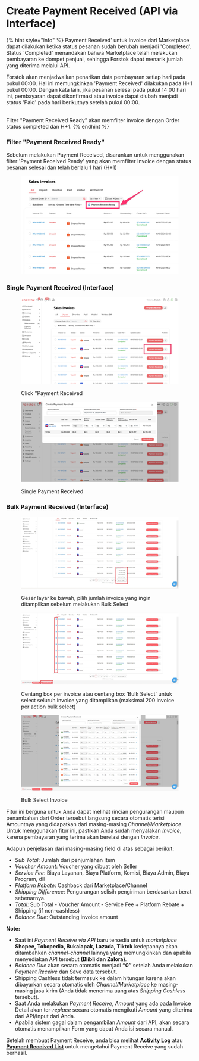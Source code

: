 # Create Payment Received (API via Interface)

{% hint style="info" %}
Payment Received' untuk Invoice dari Marketplace dapat dilakukan ketika status pesanan sudah berubah menjadi 'Completed'. Status 'Completed' menandakan bahwa Marketplace telah melakukan pembayaran ke dompet penjual, sehingga Forstok dapat menarik jumlah yang diterima melalui API.

Forstok akan menjadwalkan penarikan data pembayaran setiap hari pada pukul 00:00. Hal ini memungkinkan 'Payment Received' dilakukan pada H+1 pukul 00:00. Dengan kata lain, jika pesanan selesai pada pukul 14:00 hari ini, pembayaran dapat dikonfirmasi atau invoice dapat diubah menjadi status 'Paid' pada hari berikutnya setelah pukul 00:00.&#x20;

\
Filter "Payment Received Ready" akan memfilter invoice dengan Order status completed dan H+1.&#x20;
{% endhint %}

### Filter "Payment Received Ready"

Sebelum melakukan Payment Received, disarankan untuk menggunakan filter 'Payment Received Ready' yang akan memfilter Invoice dengan status pesanan selesai dan telah berlalu 1 hari (H+1)

<figure><img src="../../.gitbook/assets/WhatsApp Image 2023-10-12 at 8.38.33 AM.jpeg" alt=""><figcaption></figcaption></figure>

### Single Payment Received (Interface)

<figure><img src="../../.gitbook/assets/Payment Received - select.png" alt=""><figcaption><p>Click "Payment Received</p></figcaption></figure>

<figure><img src="../../.gitbook/assets/Payment Received Single.png" alt=""><figcaption><p>Single Payment Received</p></figcaption></figure>

### Bulk Payment Received (Interface)

<figure><img src="../../.gitbook/assets/TES144.jpg" alt=""><figcaption><p>Geser layar ke bawah, pilih jumlah invoice yang ingin ditampilkan sebelum melakukan Bulk Select</p></figcaption></figure>

<figure><img src="../../.gitbook/assets/tes155.jpg" alt=""><figcaption><p>Centang box per invoice atau centang box 'Bulk Select' untuk select seluruh invoice yang ditampilkan (maksimal 200 invoice per action bulk select)</p></figcaption></figure>

<figure><img src="../../.gitbook/assets/tes433.jpg" alt=""><figcaption><p>Bulk Select Invoice</p></figcaption></figure>

Fitur ini berguna untuk Anda dapat melihat rincian pengurangan maupun penambahan dari Order tersebut langsung secara otomatis terisi Amountnya yang didapatkan dari masing-masing _Channel/Marketplace_. Untuk menggunakan fitur ini, pastikan Anda sudah menyalakan _Invoice_, karena pembayaran yang terima akan berelasi dengan _Invoice_.

Adapun penjelasan dari masing-masing field di atas sebagai berikut:

* _Sub Total_: Jumlah dari penjumlahan Item
* _Voucher Amount_: Voucher yang dibuat oleh Seller
* _Service Fee_: Biaya Layanan, Biaya Platform, Komisi, Biaya Admin, Biaya Program, dll
* _Platform Rebate_: Cashback dari Marketplace/Channel
* _Shipping Difference_: Pengurangan selisih pengiriman berdasarkan berat sebenarnya.
* _Total_: Sub Total - Voucher Amount - Service Fee + Platform Rebate + Shipping (if non-cashless)
* _Balance Due_: Outstanding invoice amount



**Note:**

* Saat ini _Payment Receive via API_ baru tersedia untuk _marketplace_ **Shopee, Tokopedia, Bukalapak, Lazada, Tiktok** kedepannya akan ditambahkan _channel-channel_ lainnya yang memungkinkan dan apabila menyediakan API tersebut **(Blibli dan Zalora)**.
* _Balance Due_ akan secara otomatis menjadi **“0”** setelah Anda melakukan _Payment Receive_ dan Save data tersebut.
* Shipping Cashless tidak termasuk ke dalam hitungan karena akan dibayarkan secara otomatis oleh _Channel/Marketplace_ ke masing-masing jasa kirim (Anda tidak menerima uang atas _Shipping Cashless_ tersebut).
* Saat Anda melakukan _Payment Receive_, _Amount_ yang ada pada Invoice Detail akan ter-_replace_ secara otomatis mengikuti _Amount_ yang diterima dari API/Input dari Anda.
* Apabila sistem gagal dalam pengambilan _Amount_ dari API, akan secara otomatis menampilkan Form yang dapat Anda isi secara manual.

Setelah membuat Payment Receive, anda bisa melihat [**Activity Log**](../dashboard/introduction-to-dashboard.md) atau [**Payment Received List**](payment-received-list.md) untuk mengetahui Payment Receive yang sudah berhasil.
